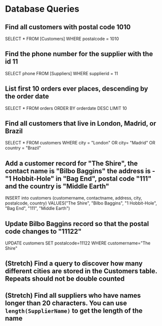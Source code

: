 # Database Queries

## Find all customers with postal code 1010

SELECT \* FROM [Customers]
WHERE postalcode = 1010

## Find the phone number for the supplier with the id 11

SELECT phone FROM [Suppliers]
WHERE supplierid = 11

## List first 10 orders ever places, descending by the order date

SELECT \* FROM orders ORDER BY orderdate DESC LIMIT 10

## Find all customers that live in London, Madrid, or Brazil

SELECT \*
FROM customers
WHERE city = "London" OR city= "Madrid" OR country = "Brazil"

## Add a customer record for "The Shire", the contact name is "Bilbo Baggins" the address is -"1 Hobbit-Hole" in "Bag End", postal code "111" and the country is "Middle Earth"

INSERT into customers (customername, contactname, address, city, postalcode, country)
VALUES("The Shire", "Bilbo Baggins", "1 Hobbit-Hole", "Bag End", "111", "Middle Earth")

## Update Bilbo Baggins record so that the postal code changes to "11122"

UPDATE customers SET postalcode=11122 WHERE customername="The Shire"

## (Stretch) Find a query to discover how many different cities are stored in the Customers table. Repeats should not be double counted

## (Stretch) Find all suppliers who have names longer than 20 characters. You can use `length(SupplierName)` to get the length of the name
